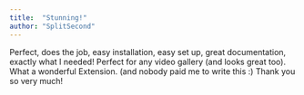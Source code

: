 ```yaml
---
title:  "Stunning!"
author: "SplitSecond"
---
```

Perfect, does the job, easy installation, easy set up, great documentation, exactly what I needed! Perfect for any video gallery (and looks great too). What a wonderful Extension. (and nobody paid me to write this :) Thank you so very much!